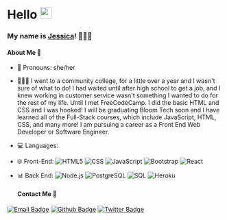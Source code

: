 # Hello <img src="https://user-images.githubusercontent.com/5679180/79618120-0daffb80-80be-11ea-819e-d2b0fa904d07.gif" width="27px">
### My name is [Jessica](https://github.com/ambrojessica)! 🙋🏻‍♀️ 


#### About Me 🌹
- 🌺 Pronouns: she/her 
- 👩🏻‍💻 I went to a community college, for a little over a year and I wasn't sure of what to do!
I had waited until after high school to get a job, and I knew working in customer service wasn't something I wanted to do for the rest of my life. Until I met FreeCodeCamp. I did the basic HTML and CSS and I was hooked! I will be graduating Bloom Tech soon and I have learned all of the Full-Stack courses, which include JavaScript, HTML, CSS, and many more! I am pursuing a career as a Front End Web Developer or Software Engineer.
- 💻 Languages: 
- 🌐 Front-End:
  ![HTML5](https://img.shields.io/badge/-HTML5-333333?style=flat&logo=HTML5)
  ![CSS](https://img.shields.io/badge/-CSS-333333?style=flat&logo=CSS3&logoColor=1572B6)
  ![JavaScript](https://img.shields.io/badge/-JavaScript-333333?style=flat&logo=javascript)
  ![Bootstrap](https://img.shields.io/badge/-Bootstrap-333333?style=flat&logo=bootstrap&logoColor=563D7C)
  ![React](https://img.shields.io/badge/-React-333333?style=flat&logo=react)
- 📊 Back End:
  ![Node.js](https://img.shields.io/badge/-Node.js-333333?style=flat&logo=node.js)
  ![PostgreSQL](https://img.shields.io/badge/-PostgreSQL-333333?style=flat&logo=postgreSQL)
  ![SQL](https://img.shields.io/badge/-SQL-333333?style=flat&logo=SQL)
  ![Heroku](https://img.shields.io/badge/-Heroku-333333?style=flat&logo=heroku)
  
  
  #### Contact Me 🌸
[![Email Badge](https://img.shields.io/badge/-Email-c14438?style=flat-square&logo=Gmail&logoColor=white&link=mailto:ambrojessica0@gmail.com)](mailto:ambrojessica0@gmail.com)
[![Github Badge](https://img.shields.io/badge/-Github-232323?style=flat-square&logo=Github&logoColor=white&link=https://github.com/ambrojessica)](https://github.com/ambrojessica)
[![Twitter Badge](https://img.shields.io/badge/-Twitter-1da1f2?style=flat-square&labelColor=1da1f2&logo=twitter&logoColor=white&link=https://twitter.com/ambrojessica)](https://twitter.com/ambrojessica)
  
